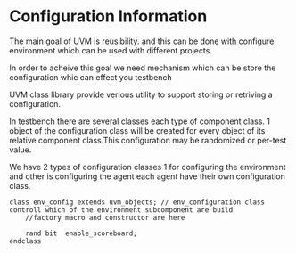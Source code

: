 # Configuration Information

The main goal of UVM is reusibility. and this can be done with configure environment which can be used with different projects.

In order to acheive this goal we need mechanism which can be store the configuration whic can effect you testbench 

UVM class library provide verious utility to support storing or retriving a configuration. 

In testbench there are several classes each type of component class. 1 object of the configuration class will be created for every object of its relative component class.This configuration may be randomized or per-test value.

We have 2 types of configuration classes 1 for configuring the environment and other is configuring the agent each agent have their own configuration class.

```
class env_config extends uvm_objects; // env_configuration class controll which of the environment subcomponent are build
    //factory macro and constructor are here 

    rand bit  enable_scoreboard;
endclass
```